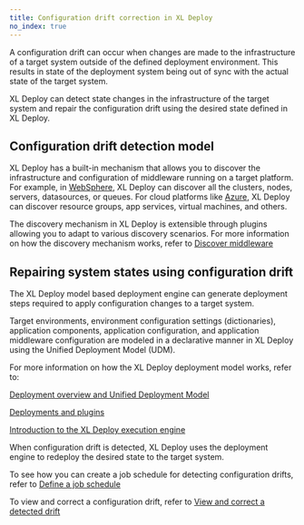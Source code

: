 ```yaml
---
title: Configuration drift correction in XL Deploy
no_index: true
---
```


A configuration drift can occur when changes are made to the infrastructure of a target system outside of the defined deployment environment. This results in state of the deployment system being out of sync with the actual state of the target system.

XL Deploy can detect state changes in the infrastructure of the target system and repair the configuration drift using the desired state defined in XL Deploy.

## Configuration drift detection model

XL Deploy has a built-in mechanism that allows you to discover the infrastructure and configuration of middleware running on a target platform.
For example, in [WebSphere](http://www-03.ibm.com/software/products/en/appserv-was), XL Deploy can discover all the clusters, nodes, servers, datasources, or queues. For cloud platforms like [Azure](https://azure.microsoft.com/), XL Deploy can discover resource groups, app services, virtual machines, and others.

The discovery mechanism in XL Deploy is extensible through plugins allowing you to adapt to various discovery scenarios. For more information on how the discovery mechanism works, refer to [Discover middleware](/xl-deploy/how-to/discover-middleware.html)

## Repairing system states using configuration drift

The XL Deploy model based deployment engine can generate deployment steps required to apply configuration changes to a target system.

Target environments, environment configuration settings (dictionaries), application components, application configuration, and application middleware configuration are modeled in a declarative manner in XL Deploy using the Unified Deployment Model (UDM).  

For more information on how the XL Deploy deployment model works, refer to:

[Deployment overview and Unified Deployment Model](/xl-deploy/concept/deployment-overview-and-unified-deployment-model.html)

[Deployments and plugins](/xl-deploy/concept/xl-deploy-architecture.html#deployments-and-plugins)

[Introduction to the XL Deploy execution engine](/xl-deploy/concept/introduction-to-the-execution-engine.html)

When configuration drift is detected, XL Deploy uses the deployment engine to redeploy the desired state to the target system.

To see how you can create a job schedule for detecting configuration drifts, refer to [Define a job schedule](/xl-deploy/how-to/define-a-job-schedule.html)

To view and correct a configuration drift, refer to [View and correct a detected drift](/xl-deploy/how-to/view-and-correct-drift.html)
